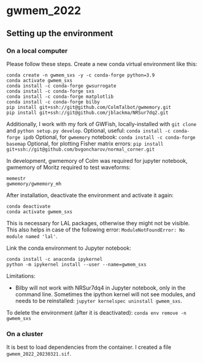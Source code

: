 # gwmem_2022

## Setting up the environment

### On a local computer

Please follow these steps. Create a new conda virtual environment like this:
```
conda create -n gwmem_sxs -y -c conda-forge python=3.9
conda activate gwmem_sxs
conda install -c conda-forge gwsurrogate
conda install -c conda-forge sxs
conda install -c conda-forge matplotlib
conda install -c conda-forge bilby
pip install git+ssh://git@github.com/ColmTalbot/gwmemory.git
pip install git+ssh://git@github.com/jblackma/NRSur7dq2.git
```
Additionally, I work with my fork of GWFish, locally-installed with `git clone` and `python setup.py develop`.
Optional, useful: `conda install -c conda-forge ipdb`
Optional, for `gwmemory` notebook: `conda install -c conda-forge basemap`
Optional, for plotting Fisher matrix errors: `pip install git+ssh://git@github.com/bvgoncharov/normal_corner.git`

In development, gwmemory of Colm was required for jupyter notebook, gwmemory of Moritz required to test waveforms:
```
memestr
gwmemory/gwmemory_mh
```

After installation, deactivate the environment and activate it again:
```
conda deactivate
conda activate gwmem_sxs
```
This is necessary for LAL packages, otherwise they might not be visible.
This also helps in case of the following error: `ModuleNotFoundError: No module named 'lal'`.

Link the conda environment to Jupyter notebook:
```
conda install -c anaconda ipykernel
python -m ipykernel install --user --name=gwmem_sxs
```
Limitations:
 - Bilby will not work with NRSur7dq4 in Jupyter notebook, only in the command line.
Sometimes the ipython kernel will not see modules, and needs to be reinstalled: `jupyter kernelspec uninstall gwmem_sxs`.

To delete the environment (after it is deactivated): `conda env remove -n gwmem_sxs`

### On a cluster

It is best to load dependencies from the container. I created a file `gwmem_2022_20230321.sif`.
